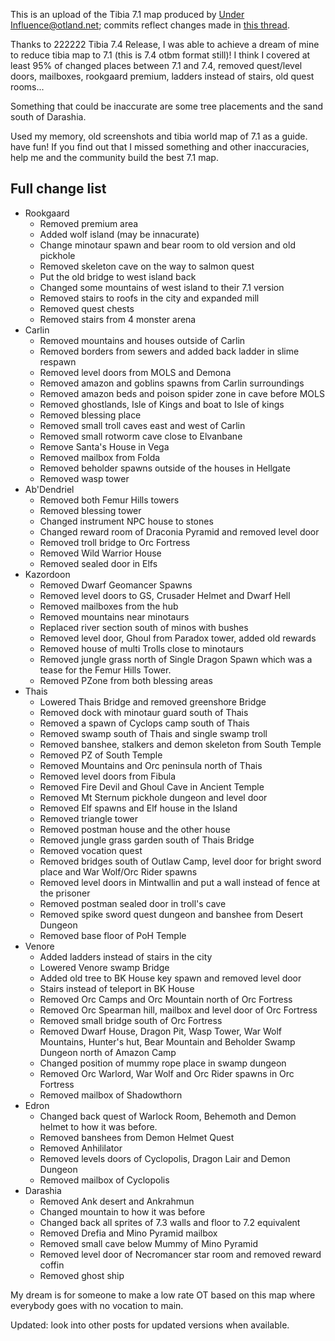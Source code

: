This is an upload of the Tibia 7.1 map produced by [Under Influence@otland.net](https://otland.net/members/under-influence.54602/); commits reflect changes made in [this thread](https://otland.net/threads/7-1-real-tibia-map-as-close-as-possible.270484/).

Thanks to 222222 Tibia 7.4 Release, I was able to achieve a dream of mine to reduce tibia map to 7.1 (this is 7.4 otbm format still)! I think I covered at least 95% of changed places between 7.1 and 7.4, removed quest/level doors, mailboxes, rookgaard premium, ladders instead of stairs, old quest rooms...

Something that could be inaccurate are some tree placements and the sand south of Darashia.

Used my memory, old screenshots and tibia world map of 7.1 as a guide. have fun! If you find out that I missed something and other inaccuracies, help me and the community build the best 7.1 map.

## Full change list

* Rookgaard
	- Removed premium area
	- Added wolf island (may be innacurate)
	- Change minotaur spawn and bear room to old version and old pickhole
	- Removed skeleton cave on the way to salmon quest
	- Put the old bridge to west island back
	- Changed some mountains of west island to their 7.1 version
	- Removed stairs to roofs in the city and expanded mill
	- Removed quest chests
	- Removed stairs from 4 monster arena
* Carlin
	- Removed mountains and houses outside of Carlin
	- Removed borders from sewers and added back ladder in slime respawn
	- Removed level doors from MOLS and Demona
	- Removed amazon and goblins spawns from Carlin surroundings
	- Removed amazon beds and poison spider zone in cave before MOLS
	- Removed ghostlands, Isle of Kings and boat to Isle of kings
	- Removed blessing place
	- Removed small troll caves east and west of Carlin
	- Removed small rotworm cave close to Elvanbane
	- Remove Santa's House in Vega
	- Removed mailbox from Folda
	- Removed beholder spawns outside of the houses in Hellgate
	- Removed wasp tower
* Ab'Dendriel
	- Removed both Femur Hills towers
	- Removed blessing tower
	- Changed instrument NPC house to stones
	- Changed reward room of Draconia Pyramid and removed level door
	- Removed troll bridge to Orc Fortress
	- Removed Wild Warrior House
	- Removed sealed door in Elfs
* Kazordoon
	- Removed Dwarf Geomancer Spawns
	- Removed level doors to GS, Crusader Helmet and Dwarf Hell
	- Removed mailboxes from the hub
	- Removed mountains near minotaurs
	- Replaced river section south of minos with bushes
	- Removed level door, Ghoul from Paradox tower, added old rewards
	- Removed house of multi Trolls close to minotaurs
	- Removed jungle grass north of Single Dragon Spawn which was a tease for the Femur Hills Tower.
	- Removed PZone from both blessing areas
* Thais
	- Lowered Thais Bridge and removed greenshore Bridge
	- Removed dock with minotaur guard south of Thais
	- Removed a spawn of Cyclops camp south of Thais
	- Removed swamp south of Thais and single swamp troll
	- Removed banshee, stalkers and demon skeleton from South Temple
	- Removed PZ of South Temple
	- Removed Mountains and Orc peninsula north of Thais
	- Removed level doors from Fibula
	- Removed Fire Devil and Ghoul Cave in Ancient Temple
	- Removed Mt Sternum pickhole dungeon and level door
	- Removed Elf spawns and Elf house in the Island
	- Removed triangle tower
	- Removed postman house and the other house
	- Removed jungle grass garden south of Thais Bridge
	- Removed vocation quest
	- Removed bridges south of Outlaw Camp, level door for bright sword place and War Wolf/Orc Rider spawns
	- Removed level doors in Mintwallin and put a wall instead of fence at the prisoner
	- Removed postman sealed door in troll's cave
	- Removed spike sword quest dungeon and banshee from Desert Dungeon
	- Removed base floor of PoH Temple
* Venore
	- Added ladders instead of stairs in the city
	- Lowered Venore swamp Bridge
	- Added old tree to BK House key spawn and removed level door
	- Stairs instead of teleport in BK House
	- Removed Orc Camps and Orc Mountain north of Orc Fortress
	- Removed Orc Spearman hill, mailbox and level door of Orc Fortress
	- Removed small bridge south of Orc Fortress
	- Removed Dwarf House, Dragon Pit, Wasp Tower, War Wolf Mountains, Hunter's hut, Bear Mountain and Beholder Swamp Dungeon north of Amazon Camp
	- Changed position of mummy rope place in swamp dungeon
	- Removed Orc Warlord, War Wolf and Orc Rider spawns in Orc Fortress
	- Removed mailbox of Shadowthorn
* Edron
	- Changed back quest of Warlock Room, Behemoth and Demon helmet to how it was before.
	- Removed banshees from Demon Helmet Quest
	- Removed Anhililator
	- Removed levels doors of Cyclopolis, Dragon Lair and Demon Dungeon
	- Removed mailbox of Cyclopolis
* Darashia
	- Removed Ank desert and Ankrahmun
	- Changed mountain to how it was before
	- Changed back all sprites of 7.3 walls and floor to 7.2 equivalent
	- Removed Drefia and Mino Pyramid mailbox
	- Removed small cave below Mummy of Mino Pyramid
	- Removed level door of Necromancer star room and removed reward coffin
	- Removed ghost ship

My dream is for someone to make a low rate OT based on this map where everybody goes with no vocation to main.

Updated: look into other posts for updated versions when available.